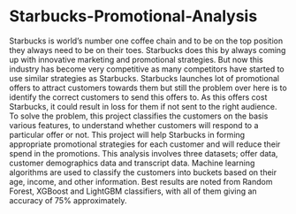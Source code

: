 # Starbucks-Promotional-Analysis
Starbucks is world’s number one coffee chain and to be on the top position they always need to be on their toes. Starbucks does this by always coming up with innovative marketing and promotional strategies. But now this industry has become very competitive as many competitors have started to use similar strategies as Starbucks. Starbucks launches lot of promotional offers to attract customers towards them but still the problem over here is to identify the correct customers to send this offers to. As this offers cost Starbucks, it could result in loss for them if not sent to the right audience. To solve the problem, this project classifies the customers on the basis various features, to understand whether customers will respond to a particular offer or not. This project will help Starbucks in forming appropriate promotional strategies for each customer and will reduce their spend in the promotions. This analysis involves three datasets; offer data, customer demographics data and transcript data. Machine learning algorithms are used to classify the customers into buckets based on their age, income, and other information. Best results are noted from Random Forest, XGBoost and LightGBM classifiers, with all of them giving an accuracy of 75% approximately.
